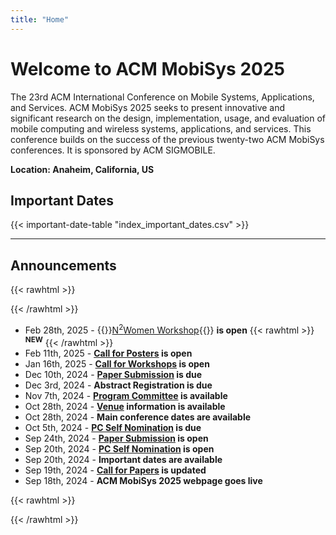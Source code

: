```yaml
---
title: "Home"
---
```

# Welcome to ACM MobiSys 2025

The 23rd ACM International Conference on Mobile Systems, Applications, and Services. ACM MobiSys 2025 seeks to present innovative and significant research on the design, implementation, usage, and evaluation of mobile computing and wireless systems, applications, and services. This conference builds on the success of the previous twenty-two ACM MobiSys conferences. It is sponsored by ACM SIGMOBILE.

**Location: Anaheim, California, US**

<!-- {{< rawhtml >}}
<span class="button" style="margin: 0.5em 0 0 0">
  <a href="https://mobisys25.hotcrp.com" target="_blank">
  <span class="icon-file-text2"></span> Rebuttal Submission</a>
</span>
{{< /rawhtml >}} -->

## Important Dates

<!-- Modify the assets/index_important_dates.csv to modify the date -->
{{< important-date-table "index_important_dates.csv" >}}

---

## Announcements

{{< rawhtml >}}
<div class="no-indent">
{{< /rawhtml >}}

- Feb 28th, 2025 - {{<rawhtml>}}<a href="./n2women/">N<sup>2</sup>Women Workshop</a>{{</rawhtml>}} **is open** {{< rawhtml >}} <span class="new"><sup><b>NEW</b></sup></span> {{< /rawhtml >}}
- Feb 11th, 2025 - **[Call for Posters](./call_for_posters/) is open**
- Jan 16th, 2025 - **[Call for Workshops](./call_for_workshops/) is open**
- Dec 10th, 2024 - **[Paper Submission](https://mobisys25.hotcrp.com) is due**
- Dec 3rd, 2024 - **Abstract Registration is due**
- Nov 7th, 2024 - **[Program Committee](./program_committee/) is available**
- Oct 28th, 2024 - **[Venue](./venue/) information is available**
- Oct 28th, 2024 - **Main conference dates are available**
- Oct 5th, 2024 - **[PC Self Nomination](./pc_self_nomination/) is due**
- Sep 24th, 2024 - **[Paper Submission](https://mobisys25.hotcrp.com) is open**
- Sep 20th, 2024 - **[PC Self Nomination](./pc_self_nomination/) is open**
- Sep 20th, 2024 - **Important dates are available**
- Sep 19th, 2024 - **[Call for Papers](./call_for_papers/) is updated**
- Sep 18th, 2024 - **ACM MobiSys 2025 webpage goes live**

{{< rawhtml >}}
</div>
{{< /rawhtml >}}
